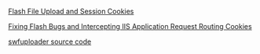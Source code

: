 [Flash File Upload and Session Cookies](http://www.visible-form.com/blog/flash-file-upload-and-session-cookies/)

[Fixing Flash Bugs and Intercepting IIS Application Request Routing Cookies](http://improve.dk/fixing-flash-bugs-by-intercepting-iis-application-request-routing-cookies/)

[swfuploader source code](https://code.google.com/p/swfupload/source/browse/swfupload/trunk/samples/demos/applicationdemo.vb.net/Default.aspx?r=850)